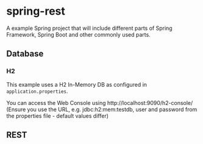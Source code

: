 # spring-rest
A example Spring project that will include different parts of Spring Framework, Spring Boot and other commonly used parts.

## Database
### H2
This example uses a H2 In-Memory DB as configured in ```application.properties```.

You can access the Web Console using http://localhost:9090/h2-console/  
(Ensure you use the URL, e.g. jdbc:h2:mem:testdb, user and password from the properties file - default values differ)

## REST